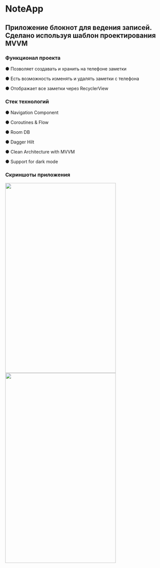 # NoteApp
## Приложение блокнот для ведения записей. Сделано используя шаблон проектирования MVVM
### Функционал проекта
● Позволяет создавать и хранить на телефоне заметки

● Есть возможность изменять и удалять заметки с телефона

● Отображает все заметки через RecyclerView

### Стек технологий

● Navigation Component

● Coroutines & Flow

● Room DB

● Dagger Hilt

● Clean Architecture with MVVM

● Support for dark mode

### Скриншоты приложения

<img src="https://user-images.githubusercontent.com/60889423/120810307-948a9680-c553-11eb-9b93-b3fb5c5aacc7.jpg" width="350" height="600">
<img src="https://user-images.githubusercontent.com/60889423/163384245-87b0c732-4ab4-41d5-a153-1b179e0b12f9.png" width="350" height="600">
